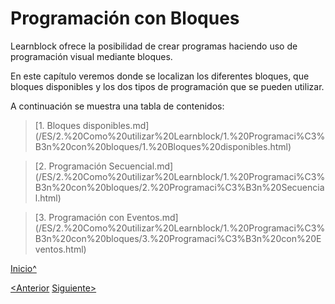 <a name="Inicio"></a>

# Programación con Bloques

Learnblock ofrece la posibilidad de crear programas haciendo uso de programación visual mediante bloques.

En este capítulo veremos donde se localizan los diferentes bloques, que bloques disponibles y los dos tipos de programación que se pueden utilizar.

A continuación se muestra una tabla de contenidos:

> [1. Bloques disponibles.md](<hidepath>/ES/2.%20Como%20utilizar%20Learnblock/1.%20Programaci%C3%B3n%20con%20bloques/1.%20Bloques%20disponibles.html)

> [2. Programación Secuencial.md](<hidepath>/ES/2.%20Como%20utilizar%20Learnblock/1.%20Programaci%C3%B3n%20con%20bloques/2.%20Programaci%C3%B3n%20Secuencial.html)

> [3. Programación con Eventos.md](<hidepath>/ES/2.%20Como%20utilizar%20Learnblock/1.%20Programaci%C3%B3n%20con%20bloques/3.%20Programaci%C3%B3n%20con%20Eventos.html)


[Inicio^](#Inicio)

[<Anterior]()
[Siguiente>]()